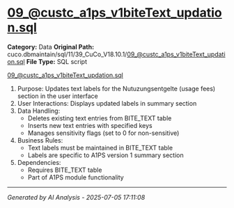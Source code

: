 # 09_@custc_a1ps_v1biteText_updation.sql

**Category:** Data
**Original Path:** cuco.dbmaintain/sql/11/39_CuCo_V18.10.1/09_@custc_a1ps_v1biteText_updation.sql
**File Type:** SQL script

09_@custc_a1ps_v1biteText_updation.sql
1. Purpose: Updates text labels for the Nutuzungsentgelte (usage fees) section in the user interface
2. User Interactions: Displays updated labels in summary section
3. Data Handling:
   - Deletes existing text entries from BITE_TEXT table
   - Inserts new text entries with specified keys
   - Manages sensitivity flags (set to 0 for non-sensitive)
4. Business Rules:
   - Text labels must be maintained in BITE_TEXT table
   - Labels are specific to A1PS version 1 summary section
5. Dependencies:
   - Requires BITE_TEXT table
   - Part of A1PS module functionality

---
*Generated by AI Analysis - 2025-07-05 17:11:08*

